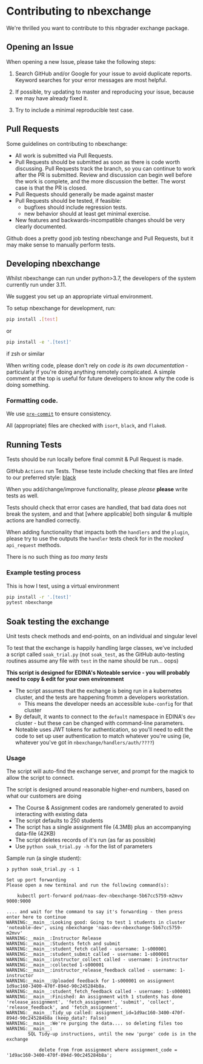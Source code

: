 # Contributing to nbexchange

We're thrilled you want to contribute to this nbgrader exchange package.

## Opening an Issue

When opening a new Issue, please take the following steps:

1. Search GitHub and/or Google for your issue to avoid duplicate reports. Keyword searches for your error messages are most helpful.

1. If possible, try updating to master and reproducing your issue, because we may have already fixed it.

1. Try to include a minimal reproducible test case.

## Pull Requests

Some guidelines on contributing to nbexchange:

* All work is submitted via Pull Requests.
* Pull Requests should be submitted as soon as there is code worth discussing. Pull Requests track the branch, so you can continue to work after the PR is submitted. Review and discussion can begin well before the work is complete, and the more discussion the better. The worst case is that the PR is closed.
* Pull Requests should generally be made against master
* Pull Requests should be tested, if feasible:
    * bugfixes should include regression tests.
    * new behavior should at least get minimal exercise.
* New features and backwards-incompatible changes should be very clearly documented.

Github does a pretty good job testing nbexchange and Pull Requests, but it may make sense to manually perform tests.

## Developing nbexchange

Whilst nbexchange can run under python>3.7, the developers of the system currently run under 3.11.

We suggest you set up an appropriate virtual environment.

To setup nbexchange for development, run:

```bash
pip install .[test]
```

or
```bash
pip install -e '.[test]'
```
if zsh or similar

When writing code, please don't rely on _code is its own documentation_ - particularly if you're doing anything remotely complicated.
A simple comment at the top is useful for future developers to know _why_ the code is doing something.

### Formatting code.

We use [`pre-commit`](https://pre-commit.com/) to ensure consistency.

All (appropriate) files are checked with `isort`, `black`, and `flake8`.

## Running Tests

Tests should be run locally before final commit & Pull Request is made.

GitHub `Actions` run Tests. These teste include checking that files are _linted_ to our preferred style: [black](https://github.com/psf/black)

When you add/change/improve functionality, please _please_ **please** write tests as well.

Tests should check that error cases are handled, that bad data does not break the system, and and that [where applicable] both singular & multiple actions are handled correctly.

When adding functionality that impacts both the `handlers` and the `plugin`, please try to use the outputs the `handler` tests check for in the _mocked_ `api_request` methods.

There is no such thing as _too many tests_

### Example testing process

This is how I test, using a virtual environment

```sh
pip install -r '.[test]'
pytest nbexchange
```

## Soak testing the exchange

Unit tests check methods and end-points, on an individual and singular level

To test that the exchange is happily handling large classes, we've included a script called `soak_trial.py`
(not `soak_test`, as the GitHub auto-testing routines assume any file with `test` in the name should be run... oops)

**This script is designed for EDINA's Noteable service - you will probably need to copy & edit for your own environment**

* The script assumes that the exchange is being run in a kubernetes cluster, and the tests are happening fromm a developers workstation.
    * This means the developer needs an accessible `kube-config` for that cluster
* By default, it wants to connect to the `default` namespace in EDINA's `dev` cluster - but these can be changed with command-line parameters.
* Noteable uses JWT tokens for authentication, so you'll need to edit the code to set up user authentication to match whatever you're using (ie, whatever you've got in `nbexchange/handlers/auth/????`)

### Usage

The script will auto-find the exchange server, and prompt for the magick to allow the script to connect.

The script is designed around reasonable higher-end numbers, based on what our customers are doing
* The Course & Assignment codes are randomely generated to avoid interacting with existing data
* The script defaults to 250 students
* The script has a single assignment file (4.3MB) plus an accompanying data-file (42KB)
* The script deletes records of it's run (as far as possible)
* Use `python soak_trial.py -h` for the list of parameters

Sample run (a single student):
```
❯ python soak_trial.py -s 1

Set up port forwarding
Please open a new terminal and run the following command(s):

    kubectl port-forward pod/naas-dev-nbexchange-5b67cc5759-m2mvv  9000:9000

.... and wait for the command to say it's forwarding - then press enter here to continue
WARNING:__main__:Looking good: Going to test 1 students in cluster 'noteable-dev', using nbexchange 'naas-dev-nbexchange-5b67cc5759-m2mvv'
WARNING:__main__:Instructor Release
WARNING:__main__:Students fetch and submit
WARNING:__main__:student_fetch called - username: 1-s000001
WARNING:__main__:student_submit called - username: 1-s000001
WARNING:__main__:instructor_collect called - username: 1-instructor
WARNING:__main__:collected 1-s000001
WARNING:__main__:instructor_release_feedback called - username: 1-instructor
WARNING:__main__:Uploaded feedback for 1-s000001 on assignment 1d9ac160-3400-470f-894d-90c245284b8a.
WARNING:__main__:student_fetch_feedback called - username: 1-s000001
WARNING:__main__:Finished: An assignment with 1 students has done 'release_assignment', 'fetch_assignment', 'submit', 'collect', 'release_feedback', and 'fetch_assignment'.
WARNING:__main__:Tidy_up called: assignment_id=1d9ac160-3400-470f-894d-90c245284b8a (keep_data?: False)
WARNING:__main__:We're purging the data.... so deleting files too
WARNING:__main__:
        SQL Tidy-up instructions, until the new 'purge' code is in the exchange

            delete from from assignment where assignment_code = '1d9ac160-3400-470f-894d-90c245284b8a';
        
```